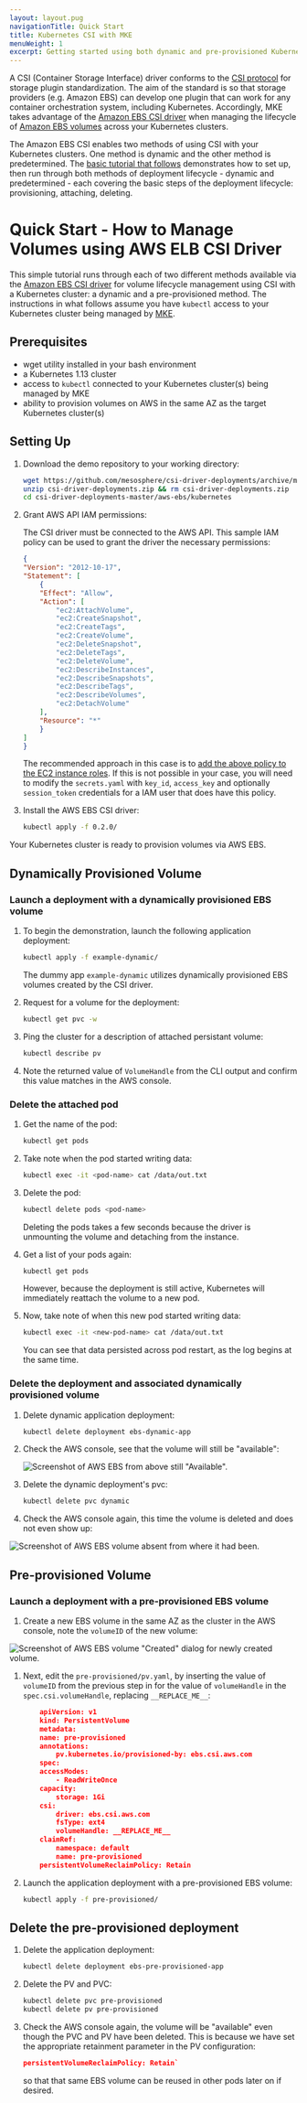 ```yaml
---
layout: layout.pug
navigationTitle: Quick Start
title: Kubernetes CSI with MKE
menuWeight: 1
excerpt: Getting started using both dynamic and pre-provisioned Kubernetes CSI deployments
---
```


A CSI (Container Storage Interface) driver conforms to the [CSI protocol](https://github.com/container-storage-interface/spec/blob/master/spec.md) for storage plugin standardization. The aim of the standard is so that storage providers (e.g. Amazon EBS) can develop one plugin that can work for any container orchestration system, including Kubernetes. Accordingly, MKE takes advantage of the [Amazon EBS CSI driver](https://github.com/kubernetes-sigs/aws-ebs-csi-driver) when managing the lifecycle of [Amazon EBS volumes](https://aws.amazon.com/ebs/) across your Kubernetes clusters.

The Amazon EBS CSI enables two methods of using CSI with your Kubernetes clusters. One method is dynamic and the other method is predetermined. The [basic tutorial that follows](/tutorial-kubernetes-storage-basic) demonstrates how to set up, then run through both methods of deployment lifecycle - dynamic and predetermined - each covering the basic steps of the deployment lifecycle: provisioning, attaching, deleting.


# Quick Start - How to Manage Volumes using AWS ELB CSI Driver

This simple tutorial runs through each of two different methods available via the [Amazon EBS CSI driver](https://github.com/kubernetes-sigs/aws-ebs-csi-driver) for volume lifecycle management using CSI with a Kubernetes cluster: a dynamic and a pre-provisioned method. The instructions in what follows assume you have `kubectl` access to your Kubernetes cluster being managed by [MKE](https://docs.mesosphere.com/services/kubernetes/2.1.1-1.12.4/overview/).

## Prerequisites

- wget utility installed in your bash environment
- a Kubernetes 1.13 cluster
- access to `kubectl` connected to your Kubernetes cluster(s) being managed by MKE
- ability to provision volumes on AWS in the same AZ as the target Kubernetes cluster(s)

## Setting Up

1. Download the demo repository to your working directory:

    ```bash
    wget https://github.com/mesosphere/csi-driver-deployments/archive/master.zip -O csi-driver-deployments.zip
    unzip csi-driver-deployments.zip && rm csi-driver-deployments.zip
    cd csi-driver-deployments-master/aws-ebs/kubernetes
    ```

1. Grant AWS API IAM permissions:

    The CSI driver must be connected to the AWS API. This sample IAM policy can be used to grant the driver the necessary permissions:

    <!-- following json asset taken from public repo: https://github.com/mesosphere/csi-driver-deployments/tree/master/aws-ebs/kubernetes -->

    ```json
    {
    "Version": "2012-10-17",
    "Statement": [
        {
        "Effect": "Allow",
        "Action": [
            "ec2:AttachVolume",
            "ec2:CreateSnapshot",
            "ec2:CreateTags",
            "ec2:CreateVolume",
            "ec2:DeleteSnapshot",
            "ec2:DeleteTags",
            "ec2:DeleteVolume",
            "ec2:DescribeInstances",
            "ec2:DescribeSnapshots",
            "ec2:DescribeTags",
            "ec2:DescribeVolumes",
            "ec2:DetachVolume"
        ],
        "Resource": "*"
        }
    ]
    }
    ```

    The recommended approach in this case is to [add the above policy to the EC2 instance roles](https://docs.aws.amazon.com/AWSEC2/latest/UserGuide/iam-roles-for-amazon-ec2.html). If this is not possible in your case, you will need to modify the `secrets.yaml` with `key_id`, `access_key` and optionally `session_token` credentials for a IAM user that does have this policy.


1. Install the AWS EBS CSI driver:

    ```bash
    kubectl apply -f 0.2.0/
    ```

Your Kubernetes cluster is ready to provision volumes via AWS EBS.

## Dynamically Provisioned Volume

### Launch a deployment with a dynamically provisioned EBS volume


1. To begin the demonstration, launch the following application deployment:

    ```bash
    kubectl apply -f example-dynamic/
    ```

    The dummy app `example-dynamic` utilizes dynamically provisioned EBS volumes created by the CSI driver.


1. Request for a volume for the deployment:

    ```bash
    kubectl get pvc -w
    ```

1.  Ping the cluster for a description of attached persistant volume:

    ```bash
    kubectl describe pv
    ```

1. Note the returned value of `VolumeHandle` from the CLI output and confirm this value matches in the AWS console.


### Delete the attached pod

1. Get the name of the pod:

    ```bash
    kubectl get pods
    ```

1. Take note when the pod started writing data:

    ```bash
    kubectl exec -it <pod-name> cat /data/out.txt
    ```

1. Delete the pod:

    ```bash
    kubectl delete pods <pod-name>
    ```

    Deleting the pods takes a few seconds because the driver is unmounting the volume and detaching from the instance.

1. Get a list of your pods again:

    ```bash
    kubectl get pods
    ```

    However, because the deployment is still active, Kubernetes will immediately reattach the volume to a new pod.

1. Now, take note of when this new pod started writing data:

    ```bash
    kubectl exec -it <new-pod-name> cat /data/out.txt
    ```
    You can see that data persisted across pod restart, as the log begins at the same time.


### Delete the deployment and associated dynamically provisioned volume

1. Delete dynamic application deployment:

    ```bash
    kubectl delete deployment ebs-dynamic-app
    ```

1. Check the AWS console, see that the volume will still be "available":

    ![Screenshot of AWS EBS from above still "Available".](/services/img/valavailablevolk8s.png)

1. Delete the dynamic deployment's pvc:

    ```bash
    kubectl delete pvc dynamic
    ```
1. Check the AWS console again, this time the volume is deleted and does not even show up:

![Screenshot of AWS EBS volume absent from where it had been.](/services/img/validatevolumedeletedk8s.png)

## Pre-provisioned Volume

### Launch a deployment with a pre-provisioned EBS volume

 <!-- a use case is using an existing EBS volume in a new cluster -->

1. Create a new EBS volume in the same AZ as the cluster in the AWS console, note the `volumeID` of the new volume:

  ![Screenshot of AWS EBS volume "Created" dialog for newly created volume.](/services/img/createvol.png)

1. Next, edit the `pre-provisioned/pv.yaml`, by inserting the value of `volumeID` from the previous step in for the value of `volumeHandle` in the `spec.csi.volumeHandle`, replacing `__REPLACE_ME__`:

    ```json
        apiVersion: v1
        kind: PersistentVolume
        metadata:
        name: pre-provisioned
        annotations:
            pv.kubernetes.io/provisioned-by: ebs.csi.aws.com
        spec:
        accessModes:
            - ReadWriteOnce
        capacity:
            storage: 1Gi
        csi:
            driver: ebs.csi.aws.com
            fsType: ext4
            volumeHandle: __REPLACE_ME__
        claimRef:
            namespace: default
            name: pre-provisioned
        persistentVolumeReclaimPolicy: Retain
    ```

1. Launch the application deployment with a pre-provisioned EBS volume:

    ```bash
    kubectl apply -f pre-provisioned/
    ```

## Delete the pre-provisioned deployment

1. Delete the application deployment:

    ```bash
    kubectl delete deployment ebs-pre-provisioned-app
    ```

1. Delete the PV and PVC:

    ```bash
    kubectl delete pvc pre-provisioned
    kubectl delete pv pre-provisioned
    ```

1. Check the AWS console again, the volume will be "available" even though the PVC and PV have been deleted. This is because we have set the appropriate retainment parameter in the PV configuration:

    ```json
    persistentVolumeReclaimPolicy: Retain`
    ```

    so that that same EBS volume can be reused in other pods later on if desired.
